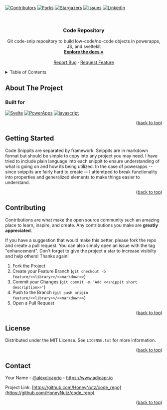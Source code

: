 <!-- Improved compatibility of back to top link: See: https://github.com/othneildrew/Best-README-Template/pull/73 -->

<a name="readme-top"></a>

<!-- PROJECT SHIELDS -->
<!--
*** I'm using markdown "reference style" links for readability.
*** Reference links are enclosed in brackets [ ] instead of parentheses ( ).
*** See the bottom of this document for the declaration of the reference variables
*** for contributors-url, forks-url, etc. This is an optional, concise syntax you may use.
*** https://www.markdownguide.org/basic-syntax/#reference-style-links
-->

[![Contributors][contributors-shield]][contributors-url]
[![Forks][forks-shield]][forks-url]
[![Stargazers][stars-shield]][stars-url]
[![Issues][issues-shield]][issues-url]
[![LinkedIn][linkedin-shield]][linkedin-url]

<!-- PROJECT LOGO -->
<br />
<div align="center">
<h3 align="center">Code Repository</h3>

  <p align="center">
    Git code-snip repository to build low-code/no-code objects in powerapps, JS, and sveltekit
    <br />
    <a href="https://github.com/HoneyNutz/code_repo"><strong>Explore the docs »</strong></a>
    <br />
    <br />
    <a href="https://github.com/HoneyNutz/code_repo/issues">Report Bug</a>
    ·
    <a href="https://github.com/HoneyNutz/code_repo/issues">Request Feature</a>
  </p>
</div>

<!-- TABLE OF CONTENTS -->
<details>
  <summary>Table of Contents</summary>
  <ol>
    <li>
      <a href="#about-the-project">About The Project</a>
      <ul>
        <li><a href="#built-with">Built With</a></li>
      </ul>
    </li>
    <li><a href="#getting-started">Getting Started</a></li>
    <li><a href="#contributing">Contributing</a></li>
    <li><a href="#license">License</a></li>
    <li><a href="#contact">Contact</a></li>
  </ol>
</details>

<!-- ABOUT THE PROJECT -->

## About The Project

### Built for

[![Svelte][svelte.dev]][svelte-url]
[![PowerApps][powerapps.com]][powerapps-url]
[![javascript][javascript.com]][javascript-url]

<p align="right">(<a href="#readme-top">back to top</a>)</p>

<!-- GETTING STARTED -->

## Getting Started

Code Snippits are separated by framework.  Snippits are in markdown format but should be simple to copy into any project you may need.  I have tried to include plain language into each snippit to ensure understanding of what is going on and how its being utilized.  In the case of powerapps -- since snippits are fairly hard to create -- I attemtped to break functionality into properties and generalized elements to make things easier to understand.  

<p align="right">(<a href="#readme-top">back to top</a>)</p>

<!-- CONTRIBUTING -->

## Contributing

Contributions are what make the open source community such an amazing place to learn, inspire, and create. Any contributions you make are **greatly appreciated**.

If you have a suggestion that would make this better, please fork the repo and create a pull request. You can also simply open an issue with the tag "enhancement".
Don't forget to give the project a star to increase visibilty and help others! Thanks again!

1. Fork the Project
2. Create your Feature Branch (`git checkout -b feature/<<library>>/<<markdown>>`)
3. Commit your Changes (`git commit -m 'Add <<snippit short description>>'`)
4. Push to the Branch (`git push origin feature/<<library>>/<<markdown>>`)
5. Open a Pull Request

<p align="right">(<a href="#readme-top">back to top</a>)</p>

<!-- LICENSE -->

## License

Distributed under the MIT License. See `LICENSE.txt` for more information.

<p align="right">(<a href="#readme-top">back to top</a>)</p>

<!-- CONTACT -->

## Contact

Your Name - [@alexdicaprio](https://twitter.com/alexdicaprio) - https://www.adicapr.io

Project Link: [https://github.com/HoneyNutz/code_repo](https://github.com/HoneyNutz/code_repo)

<p align="right">(<a href="#readme-top">back to top</a>)</p>

<!-- MARKDOWN LINKS & IMAGES -->
<!-- https://www.markdownguide.org/basic-syntax/#reference-style-links -->

[contributors-shield]: https://img.shields.io/github/contributors/HoneyNutz/code_repo.svg?style=for-the-badge
[contributors-url]: https://github.com/HoneyNutz/code_repo/graphs/contributors
[forks-shield]: https://img.shields.io/github/forks/HoneyNutz/code_repo.svg?style=for-the-badge
[forks-url]: https://github.com/HoneyNutz/code_repo/network/members
[stars-shield]: https://img.shields.io/github/stars/HoneyNutz/code_repo.svg?style=for-the-badge
[stars-url]: https://github.com/HoneyNutz/code_repo/stargazers
[issues-shield]: https://img.shields.io/github/issues/HoneyNutz/code_repo.svg?style=for-the-badge
[issues-url]: https://github.com/HoneyNutz/code_repo/issues
[linkedin-shield]: https://img.shields.io/badge/-LinkedIn-black.svg?style=for-the-badge&logo=linkedin&colorB=555
[linkedin-url]: https://linkedin.com/in/alexanderdicaprio
[product-screenshot]: images/screenshot.png
[svelte.dev]: https://img.shields.io/badge/Svelte-4A4A55?style=for-the-badge&logo=svelte&logoColor=FF3E00
[svelte-url]: https://svelte.dev/
[powerapps.com]: https://img.shields.io/badge/powerapps-563D7C?style=for-the-badge&logo=powerapps&logoColor=white
[powerapps-url]: https://make.powerapps.com
[javascript.com]: https://img.shields.io/badge/javascript-0769AD?style=for-the-badge&logo=javascript&logoColor=white
[javascript-url]: https://developer.mozilla.org/en-US/docs/Web/JavaScript
